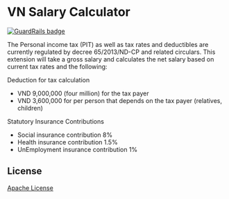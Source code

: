 # VN Salary Calculator

[![GuardRails badge](https://badges.guardrails.io/HoangNguyen17193/VN-salary-calculator.svg?token=d744647bafdd77124c27f1072f77c22aa127631df79cc88d84fbcde188e6a071)](https://dashboard.guardrails.io/default/gh/HoangNguyen17193/VN-salary-calculator)

The Personal income tax (PIT) as well as tax rates and deductibles are currently regulated by decree 65/2013/ND-CP and related circulars. This extension will take a gross salary and calculates the net salary based on current tax rates and the following:

Deduction for tax calculation
- VND 9,000,000 (four million) for the tax payer
- VND 3,600,000 for per person that depends on the tax payer (relatives, children)

Statutory Insurance Contributions
- Social insurance contribution 8%
- Health insurance contribution 1.5%
- UnEmployment insurance contribution 1%

## License
[Apache License](LICENSE)
